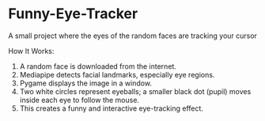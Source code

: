 # Funny-Eye-Tracker
A small project where the eyes of the random faces are tracking your cursor 

How It Works:
1.	A random face is downloaded from the internet.
2.	Mediapipe detects facial landmarks, especially eye regions.
3.	Pygame displays the image in a window.
4.	Two white circles represent eyeballs; a smaller black dot (pupil) moves inside each eye to follow the mouse.
5.	This creates a funny and interactive eye-tracking effect.
